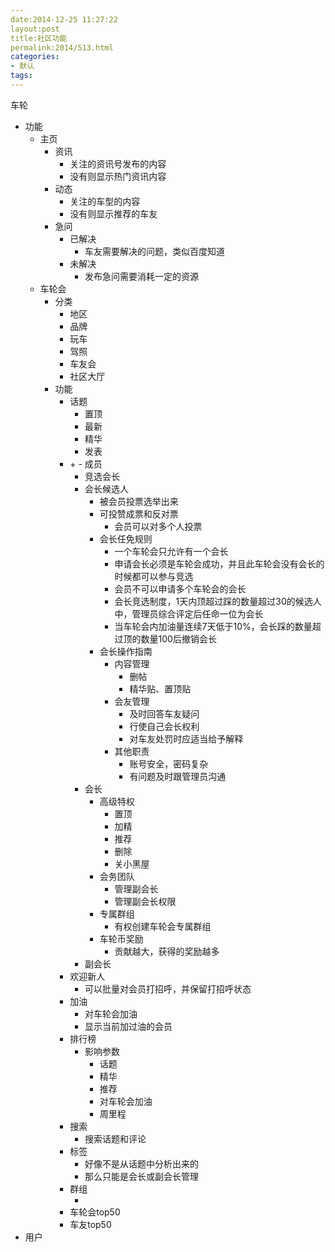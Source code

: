```yaml
---
date:2014-12-25 11:27:22
layout:post
title:社区功能
permalink:2014/513.html
categories:
- 默认
tags:
---
```



<p> 车轮 </p> 
<ul> 
 <li> 功能 
  <ul> 
   <li> 主页 
    <ul> 
     <li> 资讯 
      <ul> 
       <li> 关注的资讯号发布的内容 </li> 
       <li> 没有则显示热门资讯内容 </li> 
      </ul> </li> 
     <li> 动态 
      <ul> 
       <li> 关注的车型的内容 </li> 
       <li> 没有则显示推荐的车友 </li> 
      </ul> </li> 
     <li> 急问 
      <ul> 
       <li> 已解决 
        <ul> 
         <li> 车友需要解决的问题，类似百度知道 </li> 
        </ul> </li> 
       <li> 未解决 
        <ul> 
         <li> 发布急问需要消耗一定的资源 </li> 
        </ul> </li> 
      </ul> </li> 
    </ul> </li> 
   <li> 车轮会 
    <ul> 
     <li> 分类 
      <ul> 
       <li> 地区 </li> 
       <li> 品牌 </li> 
       <li> 玩车 </li> 
       <li> 驾照 </li> 
       <li> 车友会 </li> 
       <li> 社区大厅 </li> 
      </ul> </li> 
     <li> 功能 
      <ul> 
       <li> 话题 
        <ul> 
         <li> 置顶 </li> 
         <li> 最新 </li> 
         <li> 精华 </li> 
         <li> 发表 </li> 
        </ul> </li> 
       <li> + - 成员 
        <ul> 
         <li> 竞选会长 </li> 
         <li> 会长候选人 
          <ul> 
           <li> 被会员投票选举出来 </li> 
           <li> 可投赞成票和反对票 
            <ul> 
             <li> 会员可以对多个人投票 </li> 
            </ul> </li> 
           <li> 会长任免规则 
            <ul> 
             <li> 一个车轮会只允许有一个会长 </li> 
             <li> 申请会长必须是车轮会成功，并且此车轮会没有会长的时候都可以参与竞选 </li> 
             <li> 会员不可以申请多个车轮会的会长 </li> 
             <li> 会长竞选制度，1天内顶超过踩的数量超过30的候选人中，管理员综合评定后任命一位为会长 </li> 
             <li> 当车轮会内加油量连续7天低于10%，会长踩的数量超过顶的数量100后撤销会长 </li> 
            </ul> </li> 
           <li> 会长操作指南 
            <ul> 
             <li> 内容管理 
              <ul> 
               <li> 删帖 </li> 
               <li> 精华贴、置顶贴 </li> 
              </ul> </li> 
             <li> 会友管理 
              <ul> 
               <li> 及时回答车友疑问 </li> 
               <li> 行使自己会长权利 </li> 
               <li> 对车友处罚时应适当给予解释 </li> 
              </ul> </li> 
             <li> 其他职责 
              <ul> 
               <li> 账号安全，密码复杂 </li> 
               <li> 有问题及时跟管理员沟通 </li> 
              </ul> </li> 
            </ul> </li> 
          </ul> </li> 
         <li> 会长 
          <ul> 
           <li> 高级特权 
            <ul> 
             <li> 置顶 </li> 
             <li> 加精 </li> 
             <li> 推荐 </li> 
             <li> 删除 </li> 
             <li> 关小黑屋 </li> 
            </ul> </li> 
           <li> 会务团队 
            <ul> 
             <li> 管理副会长 </li> 
             <li> 管理副会长权限 </li> 
            </ul> </li> 
           <li> 专属群组 
            <ul> 
             <li> 有权创建车轮会专属群组 </li> 
            </ul> </li> 
           <li> 车轮币奖励 
            <ul> 
             <li> 贡献越大，获得的奖励越多 </li> 
            </ul> </li> 
          </ul> </li> 
         <li> 副会长 </li> 
        </ul> </li> 
       <li> 欢迎新人 
        <ul> 
         <li> 可以批量对会员打招呼，并保留打招呼状态 </li> 
        </ul> </li> 
       <li> 加油 
        <ul> 
         <li> 对车轮会加油 </li> 
         <li> 显示当前加过油的会员 </li> 
        </ul> </li> 
       <li> 排行榜 
        <ul> 
         <li> 影响参数 
          <ul> 
           <li> 话题 </li> 
           <li> 精华 </li> 
           <li> 推荐 </li> 
           <li> 对车轮会加油 </li> 
           <li> 周里程 </li> 
          </ul> </li> 
        </ul> </li> 
       <li> 搜索 
        <ul> 
         <li> 搜索话题和评论 </li> 
        </ul> </li> 
       <li> 标签 
        <ul> 
         <li> 好像不是从话题中分析出来的 </li> 
         <li> 那么只能是会长或副会长管理 </li> 
        </ul> </li> 
       <li> 群组 
        <ul> 
         <li> &nbsp; </li> 
        </ul> </li> 
       <li> 车轮会top50 </li> 
       <li> 车友top50 </li> 
      </ul> </li> 
    </ul> </li> 
  </ul> </li> 
 <li> 用户 &nbsp; </li> 
</ul>